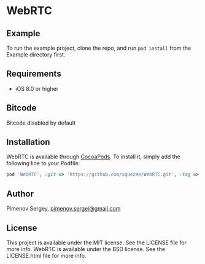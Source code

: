 # WebRTC

## Example

To run the example project, clone the repo, and run `pod install` from the Example directory first.

## Requirements

* iOS 8.0 or higher

## Bitcode

Bitcode disabled by default

## Installation

WebRTC is available through [CocoaPods](http://cocoapods.org). To install
it, simply add the following line to your Podfile:

```ruby
pod 'WebRTC', :git => 'https://github.com/xquezme/WebRTC.git', :tag => '56.16877-master'
```

## Author

Pimenov Sergey, pimenov.sergei@gmail.com

## License
This project is available under the MIT license. See the LICENSE file for more info.
WebRTC is available under the BSD license. See the LICENSE.html file for more info.
